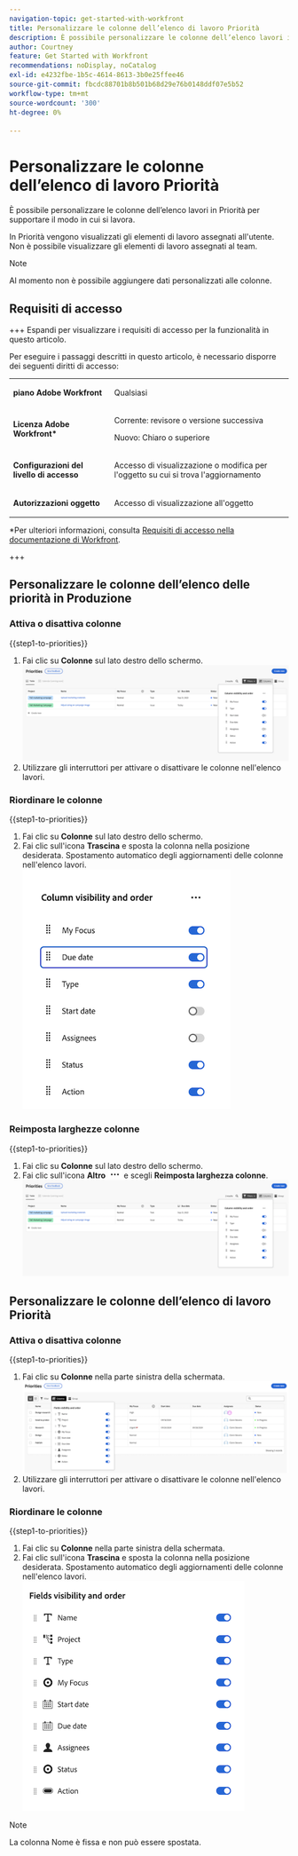 ```yaml
---
navigation-topic: get-started-with-workfront
title: Personalizzare le colonne dell’elenco di lavoro Priorità
description: È possibile personalizzare le colonne dell’elenco lavori in Priorità per supportare il modo in cui si lavora.
author: Courtney
feature: Get Started with Workfront
recommendations: noDisplay, noCatalog
exl-id: e4232fbe-1b5c-4614-8613-3b0e25ffee46
source-git-commit: fbcdc88701b8b501b68d29e76b0148ddf07e5b52
workflow-type: tm+mt
source-wordcount: '300'
ht-degree: 0%

---
```


# Personalizzare le colonne dell’elenco di lavoro Priorità

È possibile personalizzare le colonne dell’elenco lavori in Priorità per supportare il modo in cui si lavora.

In Priorità vengono visualizzati gli elementi di lavoro assegnati all&#39;utente. Non è possibile visualizzare gli elementi di lavoro assegnati al team.

>[!NOTE]
>
>Al momento non è possibile aggiungere dati personalizzati alle colonne.

## Requisiti di accesso

+++ Espandi per visualizzare i requisiti di accesso per la funzionalità in questo articolo.

Per eseguire i passaggi descritti in questo articolo, è necessario disporre dei seguenti diritti di accesso:

<table style="table-layout:auto"> 
 <col> 
 </col> 
 <col> 
 </col> 
 <tbody> 
  <tr> 
   <td role="rowheader"><strong>piano Adobe Workfront</strong></td> 
   <td> <p>Qualsiasi</p> </td> 
  </tr> 
  <tr> 
   <td role="rowheader"><strong>Licenza Adobe Workfront*</strong></td> 
   <td> 
   <p>Corrente: revisore o versione successiva</p>
   <p>Nuovo: Chiaro o superiore</p> 
   </td> 
  </tr> 
  <tr> 
   <td role="rowheader"><strong>Configurazioni del livello di accesso</strong></td> 
   <td> <p>Accesso di visualizzazione o modifica per l'oggetto su cui si trova l'aggiornamento</p></td> 
  </tr> 
  <tr> 
   <td role="rowheader"><strong>Autorizzazioni oggetto</strong></td> 
   <td> <p>Accesso di visualizzazione all'oggetto</p></td> 
  </tr> 
 </tbody> 
</table>

*Per ulteriori informazioni, consulta [Requisiti di accesso nella documentazione di Workfront](/help/quicksilver/administration-and-setup/add-users/access-levels-and-object-permissions/access-level-requirements-in-documentation.md).

+++

## Personalizzare le colonne dell’elenco delle priorità in Produzione

### Attiva o disattiva colonne

{{step1-to-priorities}}

1. Fai clic su **Colonne** sul lato destro dello schermo.
   ![Colonne](assets/columns.png)
1. Utilizzare gli interruttori per attivare o disattivare le colonne nell&#39;elenco lavori.

### Riordinare le colonne

{{step1-to-priorities}}

1. Fai clic su **Colonne** sul lato destro dello schermo.
1. Fai clic sull&#39;icona **Trascina** e sposta la colonna nella posizione desiderata. Spostamento automatico degli aggiornamenti delle colonne nell&#39;elenco lavori.
   ![Riordina colonne](assets/reorder-columns.png)

### Reimposta larghezze colonne

{{step1-to-priorities}}

1. Fai clic su **Colonne** sul lato destro dello schermo.
1. Fai clic sull&#39;icona **Altro** ![Altro icona](assets/more-icon.png) e scegli **Reimposta larghezza colonne**.
   ![Colonne](assets/columns.png)

## Personalizzare le colonne dell’elenco di lavoro Priorità

### Attiva o disattiva colonne

{{step1-to-priorities}}

1. Fai clic su **Colonne** nella parte sinistra della schermata.
   ![Colonne](assets/columns-new.png)
1. Utilizzare gli interruttori per attivare o disattivare le colonne nell&#39;elenco lavori.

### Riordinare le colonne

{{step1-to-priorities}}

1. Fai clic su **Colonne** nella parte sinistra della schermata.
1. Fai clic sull&#39;icona **Trascina** e sposta la colonna nella posizione desiderata. Spostamento automatico degli aggiornamenti delle colonne nell&#39;elenco lavori.
   ![Riordina colonne](assets/reorder-columns-new.png)

>[!NOTE]
>
>La colonna Nome è fissa e non può essere spostata.
